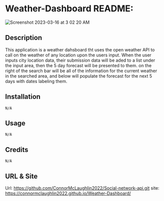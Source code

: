# Weather-Dashboard README:

![Screenshot 2023-03-16 at 3 02 20 AM](https://user-images.githubusercontent.com/116329927/225583172-b806b388-e44c-4fb0-96e9-ab8262b9d9e7.png)



## Description
This application is a weather dahsboard tht uses the open weather API to call on the weather of any location upon the users input. When the user inputs city location data, their submission data will be aded to a list under the input area, then the 5 day forecast will be presented to them. on the right of the search bar will be all of the information for the current weather in the searched area, and below will populate the forecast for the next 5 days with dates labeling them.

## Installation

    N/A


## Usage

    N/A


## Credits

    N/A

## URL & Site

Url: https://github.com/ConnorMcLaughlin2022/Social-network-api.git
site: https://connormclaughlin2022.github.io/Weather-Dashboard/
